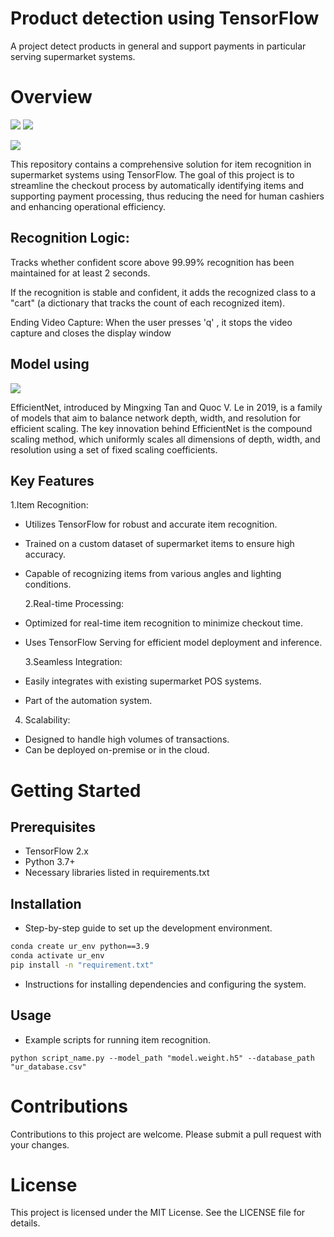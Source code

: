 # Product detection using TensorFlow

A project detect products in general and support payments in particular serving supermarket systems.

# Overview

<img src="https://imgur.com/a/1N96iIy"> <img src="https://imgur.com/a/LHC4do2">

<img src="https://imgur.com/a/1al5DXg">

This repository contains a comprehensive solution for item recognition in supermarket systems using TensorFlow. The goal of this project is to streamline the checkout process by automatically identifying items and supporting payment processing, thus reducing the need for human cashiers and enhancing operational efficiency.

## Recognition Logic:

Tracks whether confident score above
99.99% recognition has been maintained for
at least 2 seconds.

If the recognition is stable and confident, it
adds the recognized class to a "cart" (a
dictionary that tracks the count of each
recognized item).

Ending Video Capture: When the user
presses 'q'
, it stops the video capture and
closes the display window

## Model using

<img src="https://imgur.com/tqIAtUZ">

EfficientNet, introduced by Mingxing Tan and Quoc V. Le in 2019, is a family of models that aim to balance
network depth, width, and resolution for efficient scaling. The key innovation behind EfficientNet is the
compound scaling method, which uniformly scales all dimensions of depth, width, and resolution using a set
of fixed scaling coefficients.

## Key Features

1.Item Recognition:

- Utilizes TensorFlow for robust and accurate item recognition.
- Trained on a custom dataset of supermarket items to ensure high accuracy.
- Capable of recognizing items from various angles and lighting conditions.

  2.Real-time Processing:

- Optimized for real-time item recognition to minimize checkout time.
- Uses TensorFlow Serving for efficient model deployment and inference.

  3.Seamless Integration:

- Easily integrates with existing supermarket POS systems.
- Part of the automation system.

4. Scalability:

- Designed to handle high volumes of transactions.
- Can be deployed on-premise or in the cloud.

# Getting Started

## Prerequisites

- TensorFlow 2.x
- Python 3.7+
- Necessary libraries listed in requirements.txt

## Installation

- Step-by-step guide to set up the development environment.

```bash
conda create ur_env python==3.9
conda activate ur_env
pip install -n "requirement.txt"
```

- Instructions for installing dependencies and configuring the system.

## Usage

- Example scripts for running item recognition.

```
python script_name.py --model_path "model.weight.h5" --database_path "ur_database.csv"
```

# Contributions

Contributions to this project are welcome. Please submit a pull request with your changes.

# License

This project is licensed under the MIT License. See the LICENSE file for details.
